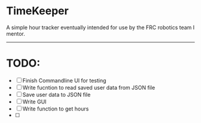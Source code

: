# TimeKeeper
A simple hour tracker eventually intended for use by the FRC robotics team I mentor.


---

# TODO: 
- [ ] Finish Commandline UI for testing
- [ ] Write fucntion to read saved user data from JSON file
- [ ] Save user data to JSON file
- [ ] Write GUI
- [ ] Write function to get hours
- [ ] 
